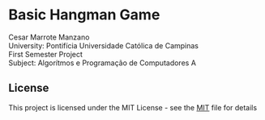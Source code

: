 # Basic Hangman Game
Cesar Marrote Manzano
<br>
University: Pontifícia Universidade Católica de Campinas
<br>
First Semester Project
<br>
Subject: Algorítmos e Programação de Computadores A


## License
This project is licensed under the MIT License - see the [MIT](https://choosealicense.com/licenses/mit/) file for details
